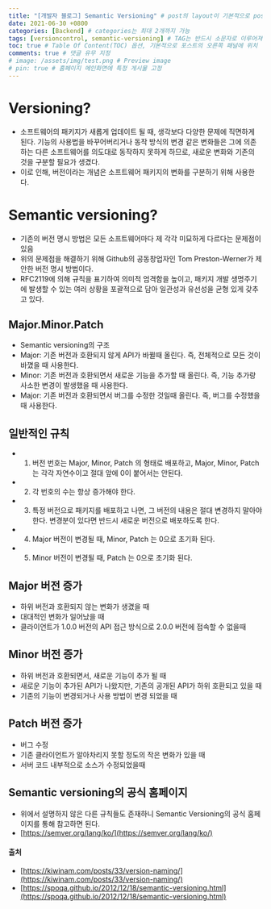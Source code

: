 ```yaml
---
title: "[개발자 블로그] Semantic Versioning" # post의 layout이 기본적으로 post로 설정되어있어서 Front Matter에 따로 layout변수를 만들어 주지 않아도 됨
date: 2021-06-30 +0800
categories: [Backend] # categories는 최대 2개까지 가능
tags: [versioncontrol, semantic-versioning] # TAG는 반드시 소문자로 이루어져야함, 0~무한개까지 지정 가능
toc: true # Table Of Content(TOC) 옵션, 기본적으로 포스트의 오른쪽 패널에 위치
comments: true # 댓글 유무 지정
# image: /assets/img/test.png # Preview image
# pin: true # 홈페이지 메인화면에 특정 게시물 고정
---
```


# Versioning?
- 소프트웨어의 패키지가 새롭게 업데이트 될 때, 생각보다 다양한 문제에 직면하게 된다. 기능의 사용법을 바꾸어버리거나 동작 방식의 변경 같은 변화들은 그에 의존하는 다른 소프트웨어를 의도대로 동작하지 못하게 하므로, 새로운 변화와 기존의 것을 구분할 필요가 생겼다.
- 이로 인해, 버전이라는 개념은 소프트웨어 패키지의 변화를 구분하기 위해 사용한다.

# Semantic versioning?
- 기존의 버전 명시 방법은 모든 소프트웨어마다 제 각각 미묘하게 다르다는 문제점이 있음
- 위의 문제점을 해결하기 위해 Github의 공동창업자인 Tom Preston-Werner가 제안한 버전 명시 방법이다.
- RFC2119에 의해 규칙을 표기하여 의미적 엄격함을 높이고, 패키지 개발 생명주기에 발생할 수 있는 여러 상황을 포괄적으로 담아 일관성과 유선성을 균형 있게 갖추고 있다.

## Major.Minor.Patch
- Semantic versioning의 구조
- Major: 기존 버전과 호환되지 않게 API가 바뀔때 올린다. 즉, 전체적으로 모든 것이 바꼈을 때 사용한다.
- Minor: 기존 버전과 호환되면서 새로운 기능을 추가할 때 올린다. 즉, 기능 추가랑 사소한 변경이 발생했을 때 사용한다.
- Major: 기존 버전과 호환되면서 버그를 수정한 것일때 올린다. 즉, 버그를 수정했을 때 사용한다.

## 일반적인 규칙
- 1) 버전 번호는 Major, Minor, Patch 의 형태로 배포하고, Major, Minor, Patch 는 각각 자연수이고 절대 앞에 0이 붙어서는 안된다.
- 2) 각 번호의 수는 항상 증가해야 한다.
- 3) 특정 버전으로 패키지를 배포하고 나면, 그 버전의 내용은 절대 변경하지 말아야한다. 변경분이 있다면 반드시 새로운 버전으로 배포하도록 한다.
- 4) Major 버전이 변경될 때, Minor, Patch 는 0으로 초기화 된다.
- 5) Minor 버전이 변경될 때, Patch 는 0으로 초기화 된다.

## Major 버전 증가
- 하위 버전과 호환되지 않는 변화가 생겼을 때
- 대대적인 변화가 일어났을 때
- 클라이언트가 1.0.0 버전의 API 접근 방식으로 2.0.0 버전에 접속할 수 없을때

## Minor 버전 증가
- 하위 버전과 호환되면서, 새로운 기능이 추가 될 때
- 새로운 기능이 추가된 API가 나왔지만, 기존의 공개된 API가 하위 호환되고 있을 때
- 기존의 기능이 변경되거나 사용 방법이 변경 되었을 때

## Patch 버전 증가
- 버그 수정
- 기존 클라이언트가 알아차리지 못할 정도의 작은 변화가 있을 때
- 서버 코드 내부적으로 소스가 수정되었을때

## Semantic versioning의 공식 홈페이지
- 위에서 설명하지 않은 다른 규칙들도 존재하니 Semantic Versioning의 공식 홈페이지를 통해 참고하면 된다.
- [https://semver.org/lang/ko/](https://semver.org/lang/ko/)

#### 출처
- [https://kiwinam.com/posts/33/version-naming/](https://kiwinam.com/posts/33/version-naming/)
- [https://spoqa.github.io/2012/12/18/semantic-versioning.html](https://spoqa.github.io/2012/12/18/semantic-versioning.html)